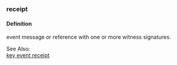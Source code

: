 ### receipt

<h4>Definition</h4><p>event message or reference with one or more witness signatures.</p><p>See Also:<br><a href="key-event-receipt">key event receipt</a></p>